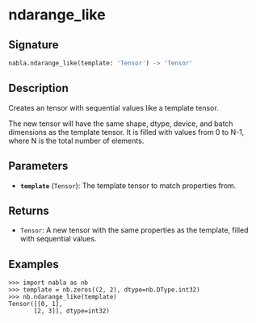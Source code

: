 # ndarange_like

## Signature

```python
nabla.ndarange_like(template: 'Tensor') -> 'Tensor'
```

## Description

Creates an tensor with sequential values like a template tensor.

The new tensor will have the same shape, dtype, device, and batch
dimensions as the template tensor. It is filled with values from 0 to
N-1, where N is the total number of elements.

## Parameters

- **`template`** (`Tensor`): The template tensor to match properties from.

## Returns

- `Tensor`: A new tensor with the same properties as the template, filled with sequential values.

## Examples

```pycon
>>> import nabla as nb
>>> template = nb.zeros((2, 2), dtype=nb.DType.int32)
>>> nb.ndarange_like(template)
Tensor([[0, 1],
       [2, 3]], dtype=int32)
```
